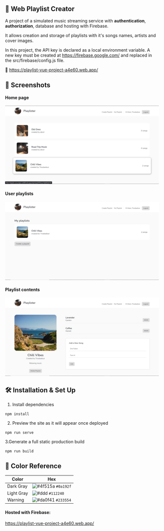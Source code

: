 ## 🎵 Web Playlist Creator

A project of a simulated music streaming service with **authentication**, **authorization**, database and hosting with Firebase.

It allows creation and storage of playlists with it's songs names, artists and cover images.

In this project, the API key is declared as a local environment variable. A new key must be created at https://firebase.google.com/ and replaced in the src/firebase/config.js file.

🔗 https://playlist-vue-project-a4e60.web.app/
## 📸 Screenshots
#### Home page
![](/samples/playlists.jpg)
#### User playlists
![](/samples/my_playlist.jpg)
#### Playlist contents
![](/samples/song-list.jpg)

## 🛠 Installation & Set Up
1. Install dependencies
```
npm install
```
2. Preview the site as it will appear once deployed
```
npm run serve
```
3.Generate a full static production build
```
npm run build
```

## 🎨 Color Reference

| Color          | Hex                                                                |
| -------------- | ------------------------------------------------------------------ |
| Dark Gray      | ![#4f515a](https://via.placeholder.com/10/4f515a?text=+) `#0a192f` |
| Light Gray     | ![#ddd](https://via.placeholder.com/10/ddd?text=+) `#112240`       |
| Warning        | ![#da0f41](https://via.placeholder.com/10/da0f41?text=+) `#233554` |

#### Hosted with Firebase:
https://playlist-vue-project-a4e60.web.app/
